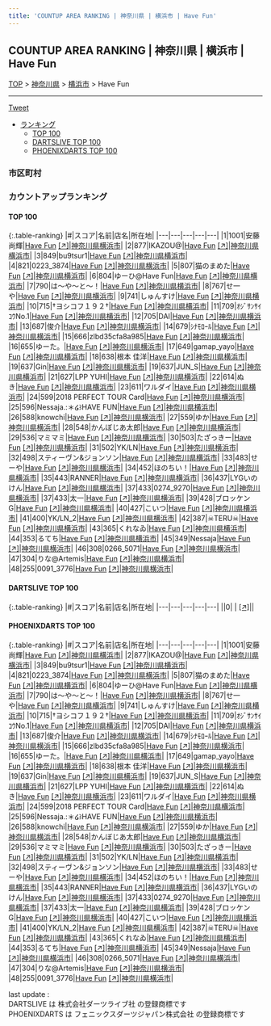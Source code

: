 ```yaml
---
title: 'COUNTUP AREA RANKING | 神奈川県 | 横浜市 | Have Fun'
---
```

## COUNTUP AREA RANKING | 神奈川県 | 横浜市 | Have Fun

[TOP](/darts/rank/) > [神奈川県](/darts/rank/神奈川県/) > [横浜市](/darts/rank/神奈川県/横浜市/) > Have Fun

___

<a href="https://twitter.com/share?ref_src=twsrc%5Etfw" data-text="COUNTUP AREA RANKING | 神奈川県横浜市Have Fun" class="twitter-share-button" data-hashtags="DARTSLIVE,PHOENIXDARTS,darts,ダーツ" data-show-count="false">Tweet</a>

* [ランキング](#カウントアップランキング)
    * [TOP 100](#top-100)
    * [DARTSLIVE TOP 100](#dartslive-top-100)
    * [PHOENIXDARTS TOP 100](#phoenixdarts-top-100)

### 市区町村

<ul>

</ul>

### カウントアップランキング

#### TOP 100



{:.table-ranking}
|#|スコア|名前|店名|所在地|
|---|---|---|---|---|
|1|1001|<span class="rank-name-pd">安藤　尚輝</span>|<a href="/darts/rank/shops/74893.html">Have Fun</a> <a href="https://vs.phoenixdarts.com/jp/shop/shopDetailInfo/s_74893?s_seq=74893">[↗]</a>|<a href="/darts/rank/神奈川県/横浜市">神奈川県横浜市</a>|
|2|877|<span class="rank-name-pd">IKAZOU@</span>|<a href="/darts/rank/shops/74893.html">Have Fun</a> <a href="https://vs.phoenixdarts.com/jp/shop/shopDetailInfo/s_74893?s_seq=74893">[↗]</a>|<a href="/darts/rank/神奈川県/横浜市">神奈川県横浜市</a>|
|3|849|<span class="rank-name-pd">bu9tsur1</span>|<a href="/darts/rank/shops/74893.html">Have Fun</a> <a href="https://vs.phoenixdarts.com/jp/shop/shopDetailInfo/s_74893?s_seq=74893">[↗]</a>|<a href="/darts/rank/神奈川県/横浜市">神奈川県横浜市</a>|
|4|821|<span class="rank-name-pd">0223_3874</span>|<a href="/darts/rank/shops/74893.html">Have Fun</a> <a href="https://vs.phoenixdarts.com/jp/shop/shopDetailInfo/s_74893?s_seq=74893">[↗]</a>|<a href="/darts/rank/神奈川県/横浜市">神奈川県横浜市</a>|
|5|807|<span class="rank-name-pd">猫のまめた</span>|<a href="/darts/rank/shops/74893.html">Have Fun</a> <a href="https://vs.phoenixdarts.com/jp/shop/shopDetailInfo/s_74893?s_seq=74893">[↗]</a>|<a href="/darts/rank/神奈川県/横浜市">神奈川県横浜市</a>|
|6|804|<span class="rank-name-pd">ゆーひ@Have Fun</span>|<a href="/darts/rank/shops/74893.html">Have Fun</a> <a href="https://vs.phoenixdarts.com/jp/shop/shopDetailInfo/s_74893?s_seq=74893">[↗]</a>|<a href="/darts/rank/神奈川県/横浜市">神奈川県横浜市</a>|
|7|790|<span class="rank-name-pd">は〜や〜と〜！</span>|<a href="/darts/rank/shops/74893.html">Have Fun</a> <a href="https://vs.phoenixdarts.com/jp/shop/shopDetailInfo/s_74893?s_seq=74893">[↗]</a>|<a href="/darts/rank/神奈川県/横浜市">神奈川県横浜市</a>|
|8|767|<span class="rank-name-pd">せ一や</span>|<a href="/darts/rank/shops/74893.html">Have Fun</a> <a href="https://vs.phoenixdarts.com/jp/shop/shopDetailInfo/s_74893?s_seq=74893">[↗]</a>|<a href="/darts/rank/神奈川県/横浜市">神奈川県横浜市</a>|
|9|741|<span class="rank-name-pd">しゅんすけ</span>|<a href="/darts/rank/shops/74893.html">Have Fun</a> <a href="https://vs.phoenixdarts.com/jp/shop/shopDetailInfo/s_74893?s_seq=74893">[↗]</a>|<a href="/darts/rank/神奈川県/横浜市">神奈川県横浜市</a>|
|10|715|<span class="rank-name-pd">†ヨシコフ１９２†</span>|<a href="/darts/rank/shops/74893.html">Have Fun</a> <a href="https://vs.phoenixdarts.com/jp/shop/shopDetailInfo/s_74893?s_seq=74893">[↗]</a>|<a href="/darts/rank/神奈川県/横浜市">神奈川県横浜市</a>|
|11|709|<span class="rank-name-pd">ｵｼﾞｻﾝｻｲｺｳNo.1</span>|<a href="/darts/rank/shops/74893.html">Have Fun</a> <a href="https://vs.phoenixdarts.com/jp/shop/shopDetailInfo/s_74893?s_seq=74893">[↗]</a>|<a href="/darts/rank/神奈川県/横浜市">神奈川県横浜市</a>|
|12|705|<span class="rank-name-pd">DAI</span>|<a href="/darts/rank/shops/74893.html">Have Fun</a> <a href="https://vs.phoenixdarts.com/jp/shop/shopDetailInfo/s_74893?s_seq=74893">[↗]</a>|<a href="/darts/rank/神奈川県/横浜市">神奈川県横浜市</a>|
|13|687|<span class="rank-name-pd">俊介</span>|<a href="/darts/rank/shops/74893.html">Have Fun</a> <a href="https://vs.phoenixdarts.com/jp/shop/shopDetailInfo/s_74893?s_seq=74893">[↗]</a>|<a href="/darts/rank/神奈川県/横浜市">神奈川県横浜市</a>|
|14|679|<span class="rank-name-pd">ｼﾅﾓﾛｰﾙ</span>|<a href="/darts/rank/shops/74893.html">Have Fun</a> <a href="https://vs.phoenixdarts.com/jp/shop/shopDetailInfo/s_74893?s_seq=74893">[↗]</a>|<a href="/darts/rank/神奈川県/横浜市">神奈川県横浜市</a>|
|15|666|<span class="rank-name-pd">zlbd35cfa8a985</span>|<a href="/darts/rank/shops/74893.html">Have Fun</a> <a href="https://vs.phoenixdarts.com/jp/shop/shopDetailInfo/s_74893?s_seq=74893">[↗]</a>|<a href="/darts/rank/神奈川県/横浜市">神奈川県横浜市</a>|
|16|655|<span class="rank-name-pd">ゆーた。</span>|<a href="/darts/rank/shops/74893.html">Have Fun</a> <a href="https://vs.phoenixdarts.com/jp/shop/shopDetailInfo/s_74893?s_seq=74893">[↗]</a>|<a href="/darts/rank/神奈川県/横浜市">神奈川県横浜市</a>|
|17|649|<span class="rank-name-pd">gamap_yayo</span>|<a href="/darts/rank/shops/74893.html">Have Fun</a> <a href="https://vs.phoenixdarts.com/jp/shop/shopDetailInfo/s_74893?s_seq=74893">[↗]</a>|<a href="/darts/rank/神奈川県/横浜市">神奈川県横浜市</a>|
|18|638|<span class="rank-name-pd">根本 佳洋</span>|<a href="/darts/rank/shops/74893.html">Have Fun</a> <a href="https://vs.phoenixdarts.com/jp/shop/shopDetailInfo/s_74893?s_seq=74893">[↗]</a>|<a href="/darts/rank/神奈川県/横浜市">神奈川県横浜市</a>|
|19|637|<span class="rank-name-pd">Gin</span>|<a href="/darts/rank/shops/74893.html">Have Fun</a> <a href="https://vs.phoenixdarts.com/jp/shop/shopDetailInfo/s_74893?s_seq=74893">[↗]</a>|<a href="/darts/rank/神奈川県/横浜市">神奈川県横浜市</a>|
|19|637|<span class="rank-name-pd">JUN_S</span>|<a href="/darts/rank/shops/74893.html">Have Fun</a> <a href="https://vs.phoenixdarts.com/jp/shop/shopDetailInfo/s_74893?s_seq=74893">[↗]</a>|<a href="/darts/rank/神奈川県/横浜市">神奈川県横浜市</a>|
|21|627|<span class="rank-name-pd">LPP YUHI</span>|<a href="/darts/rank/shops/74893.html">Have Fun</a> <a href="https://vs.phoenixdarts.com/jp/shop/shopDetailInfo/s_74893?s_seq=74893">[↗]</a>|<a href="/darts/rank/神奈川県/横浜市">神奈川県横浜市</a>|
|22|614|<span class="rank-name-pd">ぬき</span>|<a href="/darts/rank/shops/74893.html">Have Fun</a> <a href="https://vs.phoenixdarts.com/jp/shop/shopDetailInfo/s_74893?s_seq=74893">[↗]</a>|<a href="/darts/rank/神奈川県/横浜市">神奈川県横浜市</a>|
|23|611|<span class="rank-name-pd">ワルダイ</span>|<a href="/darts/rank/shops/74893.html">Have Fun</a> <a href="https://vs.phoenixdarts.com/jp/shop/shopDetailInfo/s_74893?s_seq=74893">[↗]</a>|<a href="/darts/rank/神奈川県/横浜市">神奈川県横浜市</a>|
|24|599|<span class="rank-name-pd">2018 PERFECT TOUR Card</span>|<a href="/darts/rank/shops/74893.html">Have Fun</a> <a href="https://vs.phoenixdarts.com/jp/shop/shopDetailInfo/s_74893?s_seq=74893">[↗]</a>|<a href="/darts/rank/神奈川県/横浜市">神奈川県横浜市</a>|
|25|596|<span class="rank-name-pd">Nessaja.:＊໒꒱HAVE FUN</span>|<a href="/darts/rank/shops/74893.html">Have Fun</a> <a href="https://vs.phoenixdarts.com/jp/shop/shopDetailInfo/s_74893?s_seq=74893">[↗]</a>|<a href="/darts/rank/神奈川県/横浜市">神奈川県横浜市</a>|
|26|588|<span class="rank-name-pd">knowchi</span>|<a href="/darts/rank/shops/74893.html">Have Fun</a> <a href="https://vs.phoenixdarts.com/jp/shop/shopDetailInfo/s_74893?s_seq=74893">[↗]</a>|<a href="/darts/rank/神奈川県/横浜市">神奈川県横浜市</a>|
|27|559|<span class="rank-name-pd">ゆか</span>|<a href="/darts/rank/shops/74893.html">Have Fun</a> <a href="https://vs.phoenixdarts.com/jp/shop/shopDetailInfo/s_74893?s_seq=74893">[↗]</a>|<a href="/darts/rank/神奈川県/横浜市">神奈川県横浜市</a>|
|28|548|<span class="rank-name-pd">かんぼじあ太郎</span>|<a href="/darts/rank/shops/74893.html">Have Fun</a> <a href="https://vs.phoenixdarts.com/jp/shop/shopDetailInfo/s_74893?s_seq=74893">[↗]</a>|<a href="/darts/rank/神奈川県/横浜市">神奈川県横浜市</a>|
|29|536|<span class="rank-name-pd">マミマミ</span>|<a href="/darts/rank/shops/74893.html">Have Fun</a> <a href="https://vs.phoenixdarts.com/jp/shop/shopDetailInfo/s_74893?s_seq=74893">[↗]</a>|<a href="/darts/rank/神奈川県/横浜市">神奈川県横浜市</a>|
|30|503|<span class="rank-name-pd">たざっきー</span>|<a href="/darts/rank/shops/74893.html">Have Fun</a> <a href="https://vs.phoenixdarts.com/jp/shop/shopDetailInfo/s_74893?s_seq=74893">[↗]</a>|<a href="/darts/rank/神奈川県/横浜市">神奈川県横浜市</a>|
|31|502|<span class="rank-name-pd">YK/LN</span>|<a href="/darts/rank/shops/74893.html">Have Fun</a> <a href="https://vs.phoenixdarts.com/jp/shop/shopDetailInfo/s_74893?s_seq=74893">[↗]</a>|<a href="/darts/rank/神奈川県/横浜市">神奈川県横浜市</a>|
|32|498|<span class="rank-name-pd">スティーヴン&amp;ジョンソン</span>|<a href="/darts/rank/shops/74893.html">Have Fun</a> <a href="https://vs.phoenixdarts.com/jp/shop/shopDetailInfo/s_74893?s_seq=74893">[↗]</a>|<a href="/darts/rank/神奈川県/横浜市">神奈川県横浜市</a>|
|33|483|<span class="rank-name-pd">せーや</span>|<a href="/darts/rank/shops/74893.html">Have Fun</a> <a href="https://vs.phoenixdarts.com/jp/shop/shopDetailInfo/s_74893?s_seq=74893">[↗]</a>|<a href="/darts/rank/神奈川県/横浜市">神奈川県横浜市</a>|
|34|452|<span class="rank-name-pd">ほのちい！</span>|<a href="/darts/rank/shops/74893.html">Have Fun</a> <a href="https://vs.phoenixdarts.com/jp/shop/shopDetailInfo/s_74893?s_seq=74893">[↗]</a>|<a href="/darts/rank/神奈川県/横浜市">神奈川県横浜市</a>|
|35|443|<span class="rank-name-pd">RANNER</span>|<a href="/darts/rank/shops/74893.html">Have Fun</a> <a href="https://vs.phoenixdarts.com/jp/shop/shopDetailInfo/s_74893?s_seq=74893">[↗]</a>|<a href="/darts/rank/神奈川県/横浜市">神奈川県横浜市</a>|
|36|437|<span class="rank-name-pd">LYGいのけん</span>|<a href="/darts/rank/shops/74893.html">Have Fun</a> <a href="https://vs.phoenixdarts.com/jp/shop/shopDetailInfo/s_74893?s_seq=74893">[↗]</a>|<a href="/darts/rank/神奈川県/横浜市">神奈川県横浜市</a>|
|37|433|<span class="rank-name-pd">0274_9270</span>|<a href="/darts/rank/shops/74893.html">Have Fun</a> <a href="https://vs.phoenixdarts.com/jp/shop/shopDetailInfo/s_74893?s_seq=74893">[↗]</a>|<a href="/darts/rank/神奈川県/横浜市">神奈川県横浜市</a>|
|37|433|<span class="rank-name-pd">太一</span>|<a href="/darts/rank/shops/74893.html">Have Fun</a> <a href="https://vs.phoenixdarts.com/jp/shop/shopDetailInfo/s_74893?s_seq=74893">[↗]</a>|<a href="/darts/rank/神奈川県/横浜市">神奈川県横浜市</a>|
|39|428|<span class="rank-name-pd">ブロッケンG</span>|<a href="/darts/rank/shops/74893.html">Have Fun</a> <a href="https://vs.phoenixdarts.com/jp/shop/shopDetailInfo/s_74893?s_seq=74893">[↗]</a>|<a href="/darts/rank/神奈川県/横浜市">神奈川県横浜市</a>|
|40|427|<span class="rank-name-pd">こいつ</span>|<a href="/darts/rank/shops/74893.html">Have Fun</a> <a href="https://vs.phoenixdarts.com/jp/shop/shopDetailInfo/s_74893?s_seq=74893">[↗]</a>|<a href="/darts/rank/神奈川県/横浜市">神奈川県横浜市</a>|
|41|400|<span class="rank-name-pd">YK/LN_2</span>|<a href="/darts/rank/shops/74893.html">Have Fun</a> <a href="https://vs.phoenixdarts.com/jp/shop/shopDetailInfo/s_74893?s_seq=74893">[↗]</a>|<a href="/darts/rank/神奈川県/横浜市">神奈川県横浜市</a>|
|42|387|<span class="rank-name-pd">☠TERU☠</span>|<a href="/darts/rank/shops/74893.html">Have Fun</a> <a href="https://vs.phoenixdarts.com/jp/shop/shopDetailInfo/s_74893?s_seq=74893">[↗]</a>|<a href="/darts/rank/神奈川県/横浜市">神奈川県横浜市</a>|
|43|365|<span class="rank-name-pd">くれなゐ</span>|<a href="/darts/rank/shops/74893.html">Have Fun</a> <a href="https://vs.phoenixdarts.com/jp/shop/shopDetailInfo/s_74893?s_seq=74893">[↗]</a>|<a href="/darts/rank/神奈川県/横浜市">神奈川県横浜市</a>|
|44|353|<span class="rank-name-pd">るてち</span>|<a href="/darts/rank/shops/74893.html">Have Fun</a> <a href="https://vs.phoenixdarts.com/jp/shop/shopDetailInfo/s_74893?s_seq=74893">[↗]</a>|<a href="/darts/rank/神奈川県/横浜市">神奈川県横浜市</a>|
|45|349|<span class="rank-name-pd">Nessaja</span>|<a href="/darts/rank/shops/74893.html">Have Fun</a> <a href="https://vs.phoenixdarts.com/jp/shop/shopDetailInfo/s_74893?s_seq=74893">[↗]</a>|<a href="/darts/rank/神奈川県/横浜市">神奈川県横浜市</a>|
|46|308|<span class="rank-name-pd">0266_5071</span>|<a href="/darts/rank/shops/74893.html">Have Fun</a> <a href="https://vs.phoenixdarts.com/jp/shop/shopDetailInfo/s_74893?s_seq=74893">[↗]</a>|<a href="/darts/rank/神奈川県/横浜市">神奈川県横浜市</a>|
|47|304|<span class="rank-name-pd">りな@Artemis</span>|<a href="/darts/rank/shops/74893.html">Have Fun</a> <a href="https://vs.phoenixdarts.com/jp/shop/shopDetailInfo/s_74893?s_seq=74893">[↗]</a>|<a href="/darts/rank/神奈川県/横浜市">神奈川県横浜市</a>|
|48|255|<span class="rank-name-pd">0091_3776</span>|<a href="/darts/rank/shops/74893.html">Have Fun</a> <a href="https://vs.phoenixdarts.com/jp/shop/shopDetailInfo/s_74893?s_seq=74893">[↗]</a>|<a href="/darts/rank/神奈川県/横浜市">神奈川県横浜市</a>|


#### DARTSLIVE TOP 100



{:.table-ranking}
|#|スコア|名前|店名|所在地|
|---|---|---|---|---|
||0|<span class="rank-name-dl"> </span>|<a href="/darts/rank/shops/.html"></a> <a href="">[↗]</a>|<a href="/darts/rank//"></a>|


#### PHOENIXDARTS TOP 100



{:.table-ranking}
|#|スコア|名前|店名|所在地|
|---|---|---|---|---|
|1|1001|<span class="rank-name-pd">安藤　尚輝</span>|<a href="/darts/rank/shops/74893.html">Have Fun</a> <a href="https://vs.phoenixdarts.com/jp/shop/shopDetailInfo/s_74893?s_seq=74893">[↗]</a>|<a href="/darts/rank/神奈川県/横浜市">神奈川県横浜市</a>|
|2|877|<span class="rank-name-pd">IKAZOU@</span>|<a href="/darts/rank/shops/74893.html">Have Fun</a> <a href="https://vs.phoenixdarts.com/jp/shop/shopDetailInfo/s_74893?s_seq=74893">[↗]</a>|<a href="/darts/rank/神奈川県/横浜市">神奈川県横浜市</a>|
|3|849|<span class="rank-name-pd">bu9tsur1</span>|<a href="/darts/rank/shops/74893.html">Have Fun</a> <a href="https://vs.phoenixdarts.com/jp/shop/shopDetailInfo/s_74893?s_seq=74893">[↗]</a>|<a href="/darts/rank/神奈川県/横浜市">神奈川県横浜市</a>|
|4|821|<span class="rank-name-pd">0223_3874</span>|<a href="/darts/rank/shops/74893.html">Have Fun</a> <a href="https://vs.phoenixdarts.com/jp/shop/shopDetailInfo/s_74893?s_seq=74893">[↗]</a>|<a href="/darts/rank/神奈川県/横浜市">神奈川県横浜市</a>|
|5|807|<span class="rank-name-pd">猫のまめた</span>|<a href="/darts/rank/shops/74893.html">Have Fun</a> <a href="https://vs.phoenixdarts.com/jp/shop/shopDetailInfo/s_74893?s_seq=74893">[↗]</a>|<a href="/darts/rank/神奈川県/横浜市">神奈川県横浜市</a>|
|6|804|<span class="rank-name-pd">ゆーひ@Have Fun</span>|<a href="/darts/rank/shops/74893.html">Have Fun</a> <a href="https://vs.phoenixdarts.com/jp/shop/shopDetailInfo/s_74893?s_seq=74893">[↗]</a>|<a href="/darts/rank/神奈川県/横浜市">神奈川県横浜市</a>|
|7|790|<span class="rank-name-pd">は〜や〜と〜！</span>|<a href="/darts/rank/shops/74893.html">Have Fun</a> <a href="https://vs.phoenixdarts.com/jp/shop/shopDetailInfo/s_74893?s_seq=74893">[↗]</a>|<a href="/darts/rank/神奈川県/横浜市">神奈川県横浜市</a>|
|8|767|<span class="rank-name-pd">せ一や</span>|<a href="/darts/rank/shops/74893.html">Have Fun</a> <a href="https://vs.phoenixdarts.com/jp/shop/shopDetailInfo/s_74893?s_seq=74893">[↗]</a>|<a href="/darts/rank/神奈川県/横浜市">神奈川県横浜市</a>|
|9|741|<span class="rank-name-pd">しゅんすけ</span>|<a href="/darts/rank/shops/74893.html">Have Fun</a> <a href="https://vs.phoenixdarts.com/jp/shop/shopDetailInfo/s_74893?s_seq=74893">[↗]</a>|<a href="/darts/rank/神奈川県/横浜市">神奈川県横浜市</a>|
|10|715|<span class="rank-name-pd">†ヨシコフ１９２†</span>|<a href="/darts/rank/shops/74893.html">Have Fun</a> <a href="https://vs.phoenixdarts.com/jp/shop/shopDetailInfo/s_74893?s_seq=74893">[↗]</a>|<a href="/darts/rank/神奈川県/横浜市">神奈川県横浜市</a>|
|11|709|<span class="rank-name-pd">ｵｼﾞｻﾝｻｲｺｳNo.1</span>|<a href="/darts/rank/shops/74893.html">Have Fun</a> <a href="https://vs.phoenixdarts.com/jp/shop/shopDetailInfo/s_74893?s_seq=74893">[↗]</a>|<a href="/darts/rank/神奈川県/横浜市">神奈川県横浜市</a>|
|12|705|<span class="rank-name-pd">DAI</span>|<a href="/darts/rank/shops/74893.html">Have Fun</a> <a href="https://vs.phoenixdarts.com/jp/shop/shopDetailInfo/s_74893?s_seq=74893">[↗]</a>|<a href="/darts/rank/神奈川県/横浜市">神奈川県横浜市</a>|
|13|687|<span class="rank-name-pd">俊介</span>|<a href="/darts/rank/shops/74893.html">Have Fun</a> <a href="https://vs.phoenixdarts.com/jp/shop/shopDetailInfo/s_74893?s_seq=74893">[↗]</a>|<a href="/darts/rank/神奈川県/横浜市">神奈川県横浜市</a>|
|14|679|<span class="rank-name-pd">ｼﾅﾓﾛｰﾙ</span>|<a href="/darts/rank/shops/74893.html">Have Fun</a> <a href="https://vs.phoenixdarts.com/jp/shop/shopDetailInfo/s_74893?s_seq=74893">[↗]</a>|<a href="/darts/rank/神奈川県/横浜市">神奈川県横浜市</a>|
|15|666|<span class="rank-name-pd">zlbd35cfa8a985</span>|<a href="/darts/rank/shops/74893.html">Have Fun</a> <a href="https://vs.phoenixdarts.com/jp/shop/shopDetailInfo/s_74893?s_seq=74893">[↗]</a>|<a href="/darts/rank/神奈川県/横浜市">神奈川県横浜市</a>|
|16|655|<span class="rank-name-pd">ゆーた。</span>|<a href="/darts/rank/shops/74893.html">Have Fun</a> <a href="https://vs.phoenixdarts.com/jp/shop/shopDetailInfo/s_74893?s_seq=74893">[↗]</a>|<a href="/darts/rank/神奈川県/横浜市">神奈川県横浜市</a>|
|17|649|<span class="rank-name-pd">gamap_yayo</span>|<a href="/darts/rank/shops/74893.html">Have Fun</a> <a href="https://vs.phoenixdarts.com/jp/shop/shopDetailInfo/s_74893?s_seq=74893">[↗]</a>|<a href="/darts/rank/神奈川県/横浜市">神奈川県横浜市</a>|
|18|638|<span class="rank-name-pd">根本 佳洋</span>|<a href="/darts/rank/shops/74893.html">Have Fun</a> <a href="https://vs.phoenixdarts.com/jp/shop/shopDetailInfo/s_74893?s_seq=74893">[↗]</a>|<a href="/darts/rank/神奈川県/横浜市">神奈川県横浜市</a>|
|19|637|<span class="rank-name-pd">Gin</span>|<a href="/darts/rank/shops/74893.html">Have Fun</a> <a href="https://vs.phoenixdarts.com/jp/shop/shopDetailInfo/s_74893?s_seq=74893">[↗]</a>|<a href="/darts/rank/神奈川県/横浜市">神奈川県横浜市</a>|
|19|637|<span class="rank-name-pd">JUN_S</span>|<a href="/darts/rank/shops/74893.html">Have Fun</a> <a href="https://vs.phoenixdarts.com/jp/shop/shopDetailInfo/s_74893?s_seq=74893">[↗]</a>|<a href="/darts/rank/神奈川県/横浜市">神奈川県横浜市</a>|
|21|627|<span class="rank-name-pd">LPP YUHI</span>|<a href="/darts/rank/shops/74893.html">Have Fun</a> <a href="https://vs.phoenixdarts.com/jp/shop/shopDetailInfo/s_74893?s_seq=74893">[↗]</a>|<a href="/darts/rank/神奈川県/横浜市">神奈川県横浜市</a>|
|22|614|<span class="rank-name-pd">ぬき</span>|<a href="/darts/rank/shops/74893.html">Have Fun</a> <a href="https://vs.phoenixdarts.com/jp/shop/shopDetailInfo/s_74893?s_seq=74893">[↗]</a>|<a href="/darts/rank/神奈川県/横浜市">神奈川県横浜市</a>|
|23|611|<span class="rank-name-pd">ワルダイ</span>|<a href="/darts/rank/shops/74893.html">Have Fun</a> <a href="https://vs.phoenixdarts.com/jp/shop/shopDetailInfo/s_74893?s_seq=74893">[↗]</a>|<a href="/darts/rank/神奈川県/横浜市">神奈川県横浜市</a>|
|24|599|<span class="rank-name-pd">2018 PERFECT TOUR Card</span>|<a href="/darts/rank/shops/74893.html">Have Fun</a> <a href="https://vs.phoenixdarts.com/jp/shop/shopDetailInfo/s_74893?s_seq=74893">[↗]</a>|<a href="/darts/rank/神奈川県/横浜市">神奈川県横浜市</a>|
|25|596|<span class="rank-name-pd">Nessaja.:＊໒꒱HAVE FUN</span>|<a href="/darts/rank/shops/74893.html">Have Fun</a> <a href="https://vs.phoenixdarts.com/jp/shop/shopDetailInfo/s_74893?s_seq=74893">[↗]</a>|<a href="/darts/rank/神奈川県/横浜市">神奈川県横浜市</a>|
|26|588|<span class="rank-name-pd">knowchi</span>|<a href="/darts/rank/shops/74893.html">Have Fun</a> <a href="https://vs.phoenixdarts.com/jp/shop/shopDetailInfo/s_74893?s_seq=74893">[↗]</a>|<a href="/darts/rank/神奈川県/横浜市">神奈川県横浜市</a>|
|27|559|<span class="rank-name-pd">ゆか</span>|<a href="/darts/rank/shops/74893.html">Have Fun</a> <a href="https://vs.phoenixdarts.com/jp/shop/shopDetailInfo/s_74893?s_seq=74893">[↗]</a>|<a href="/darts/rank/神奈川県/横浜市">神奈川県横浜市</a>|
|28|548|<span class="rank-name-pd">かんぼじあ太郎</span>|<a href="/darts/rank/shops/74893.html">Have Fun</a> <a href="https://vs.phoenixdarts.com/jp/shop/shopDetailInfo/s_74893?s_seq=74893">[↗]</a>|<a href="/darts/rank/神奈川県/横浜市">神奈川県横浜市</a>|
|29|536|<span class="rank-name-pd">マミマミ</span>|<a href="/darts/rank/shops/74893.html">Have Fun</a> <a href="https://vs.phoenixdarts.com/jp/shop/shopDetailInfo/s_74893?s_seq=74893">[↗]</a>|<a href="/darts/rank/神奈川県/横浜市">神奈川県横浜市</a>|
|30|503|<span class="rank-name-pd">たざっきー</span>|<a href="/darts/rank/shops/74893.html">Have Fun</a> <a href="https://vs.phoenixdarts.com/jp/shop/shopDetailInfo/s_74893?s_seq=74893">[↗]</a>|<a href="/darts/rank/神奈川県/横浜市">神奈川県横浜市</a>|
|31|502|<span class="rank-name-pd">YK/LN</span>|<a href="/darts/rank/shops/74893.html">Have Fun</a> <a href="https://vs.phoenixdarts.com/jp/shop/shopDetailInfo/s_74893?s_seq=74893">[↗]</a>|<a href="/darts/rank/神奈川県/横浜市">神奈川県横浜市</a>|
|32|498|<span class="rank-name-pd">スティーヴン&amp;ジョンソン</span>|<a href="/darts/rank/shops/74893.html">Have Fun</a> <a href="https://vs.phoenixdarts.com/jp/shop/shopDetailInfo/s_74893?s_seq=74893">[↗]</a>|<a href="/darts/rank/神奈川県/横浜市">神奈川県横浜市</a>|
|33|483|<span class="rank-name-pd">せーや</span>|<a href="/darts/rank/shops/74893.html">Have Fun</a> <a href="https://vs.phoenixdarts.com/jp/shop/shopDetailInfo/s_74893?s_seq=74893">[↗]</a>|<a href="/darts/rank/神奈川県/横浜市">神奈川県横浜市</a>|
|34|452|<span class="rank-name-pd">ほのちい！</span>|<a href="/darts/rank/shops/74893.html">Have Fun</a> <a href="https://vs.phoenixdarts.com/jp/shop/shopDetailInfo/s_74893?s_seq=74893">[↗]</a>|<a href="/darts/rank/神奈川県/横浜市">神奈川県横浜市</a>|
|35|443|<span class="rank-name-pd">RANNER</span>|<a href="/darts/rank/shops/74893.html">Have Fun</a> <a href="https://vs.phoenixdarts.com/jp/shop/shopDetailInfo/s_74893?s_seq=74893">[↗]</a>|<a href="/darts/rank/神奈川県/横浜市">神奈川県横浜市</a>|
|36|437|<span class="rank-name-pd">LYGいのけん</span>|<a href="/darts/rank/shops/74893.html">Have Fun</a> <a href="https://vs.phoenixdarts.com/jp/shop/shopDetailInfo/s_74893?s_seq=74893">[↗]</a>|<a href="/darts/rank/神奈川県/横浜市">神奈川県横浜市</a>|
|37|433|<span class="rank-name-pd">0274_9270</span>|<a href="/darts/rank/shops/74893.html">Have Fun</a> <a href="https://vs.phoenixdarts.com/jp/shop/shopDetailInfo/s_74893?s_seq=74893">[↗]</a>|<a href="/darts/rank/神奈川県/横浜市">神奈川県横浜市</a>|
|37|433|<span class="rank-name-pd">太一</span>|<a href="/darts/rank/shops/74893.html">Have Fun</a> <a href="https://vs.phoenixdarts.com/jp/shop/shopDetailInfo/s_74893?s_seq=74893">[↗]</a>|<a href="/darts/rank/神奈川県/横浜市">神奈川県横浜市</a>|
|39|428|<span class="rank-name-pd">ブロッケンG</span>|<a href="/darts/rank/shops/74893.html">Have Fun</a> <a href="https://vs.phoenixdarts.com/jp/shop/shopDetailInfo/s_74893?s_seq=74893">[↗]</a>|<a href="/darts/rank/神奈川県/横浜市">神奈川県横浜市</a>|
|40|427|<span class="rank-name-pd">こいつ</span>|<a href="/darts/rank/shops/74893.html">Have Fun</a> <a href="https://vs.phoenixdarts.com/jp/shop/shopDetailInfo/s_74893?s_seq=74893">[↗]</a>|<a href="/darts/rank/神奈川県/横浜市">神奈川県横浜市</a>|
|41|400|<span class="rank-name-pd">YK/LN_2</span>|<a href="/darts/rank/shops/74893.html">Have Fun</a> <a href="https://vs.phoenixdarts.com/jp/shop/shopDetailInfo/s_74893?s_seq=74893">[↗]</a>|<a href="/darts/rank/神奈川県/横浜市">神奈川県横浜市</a>|
|42|387|<span class="rank-name-pd">☠TERU☠</span>|<a href="/darts/rank/shops/74893.html">Have Fun</a> <a href="https://vs.phoenixdarts.com/jp/shop/shopDetailInfo/s_74893?s_seq=74893">[↗]</a>|<a href="/darts/rank/神奈川県/横浜市">神奈川県横浜市</a>|
|43|365|<span class="rank-name-pd">くれなゐ</span>|<a href="/darts/rank/shops/74893.html">Have Fun</a> <a href="https://vs.phoenixdarts.com/jp/shop/shopDetailInfo/s_74893?s_seq=74893">[↗]</a>|<a href="/darts/rank/神奈川県/横浜市">神奈川県横浜市</a>|
|44|353|<span class="rank-name-pd">るてち</span>|<a href="/darts/rank/shops/74893.html">Have Fun</a> <a href="https://vs.phoenixdarts.com/jp/shop/shopDetailInfo/s_74893?s_seq=74893">[↗]</a>|<a href="/darts/rank/神奈川県/横浜市">神奈川県横浜市</a>|
|45|349|<span class="rank-name-pd">Nessaja</span>|<a href="/darts/rank/shops/74893.html">Have Fun</a> <a href="https://vs.phoenixdarts.com/jp/shop/shopDetailInfo/s_74893?s_seq=74893">[↗]</a>|<a href="/darts/rank/神奈川県/横浜市">神奈川県横浜市</a>|
|46|308|<span class="rank-name-pd">0266_5071</span>|<a href="/darts/rank/shops/74893.html">Have Fun</a> <a href="https://vs.phoenixdarts.com/jp/shop/shopDetailInfo/s_74893?s_seq=74893">[↗]</a>|<a href="/darts/rank/神奈川県/横浜市">神奈川県横浜市</a>|
|47|304|<span class="rank-name-pd">りな@Artemis</span>|<a href="/darts/rank/shops/74893.html">Have Fun</a> <a href="https://vs.phoenixdarts.com/jp/shop/shopDetailInfo/s_74893?s_seq=74893">[↗]</a>|<a href="/darts/rank/神奈川県/横浜市">神奈川県横浜市</a>|
|48|255|<span class="rank-name-pd">0091_3776</span>|<a href="/darts/rank/shops/74893.html">Have Fun</a> <a href="https://vs.phoenixdarts.com/jp/shop/shopDetailInfo/s_74893?s_seq=74893">[↗]</a>|<a href="/darts/rank/神奈川県/横浜市">神奈川県横浜市</a>|


<div class="footer border-top border-gray-light mt-5 pt-3 text-right text-gray">
    last update : <span style="font-weight: italic" id="foot_last_modified"></span><br />
    DARTSLIVE は 株式会社ダーツライブ社 の登録商標です<br />
    PHOENIXDARTS は フェニックスダーツジャパン株式会社 の登録商標です<br />
</div>

<script src="https://cdnjs.cloudflare.com/ajax/libs/jquery.tablesorter/2.31.3/js/jquery.tablesorter.min.js" integrity="sha512-qzgd5cYSZcosqpzpn7zF2ZId8f/8CHmFKZ8j7mU4OUXTNRd5g+ZHBPsgKEwoqxCtdQvExE5LprwwPAgoicguNg==" crossorigin="anonymous" referrerpolicy="no-referrer"></script>
<link rel="stylesheet" href="https://cdnjs.cloudflare.com/ajax/libs/jquery.tablesorter/2.31.3/css/theme.default.min.css" integrity="sha512-wghhOJkjQX0Lh3NSWvNKeZ0ZpNn+SPVXX1Qyc9OCaogADktxrBiBdKGDoqVUOyhStvMBmJQ8ZdMHiR3wuEq8+w==" crossorigin="anonymous" referrerpolicy="no-referrer" />
<script>
$(function() {
    $(".table-ranking").tablesorter({sortList:[[0, 0]]});
    $("#foot_last_modified").text(formatDate(new Date(document.lastModified), 'yyyy-MM-dd HH:mm:ss'));
});
</script>

<script async src="https://platform.twitter.com/widgets.js" charset="utf-8"></script>